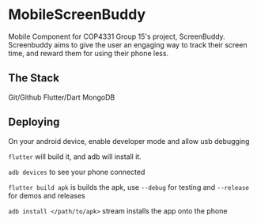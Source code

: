 # MobileScreenBuddy
Mobile Component for COP4331 Group 15's project, ScreenBuddy. Screenbuddy aims to give the user an engaging way to track their screen time, and reward them for using their phone less.

## The Stack

Git/Github
Flutter/Dart
MongoDB

## Deploying

On your android device, enable developer mode and allow usb debugging

`flutter` will build it, and adb will install it.

`adb devices` to see your phone connected

`flutter build apk` is builds the apk, use `--debug` for testing and `--release` for demos and releases

`adb install </path/to/apk>` stream installs the app onto the phone
